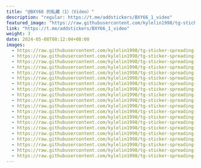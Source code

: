 ```yaml
---
title: "@BXY66 的私藏（1）（Video）"
description: "regular: https://t.me/addstickers/BXY66_1_video"
featured_image: "https://raw.githubusercontent.com/kylelin1998/tg-sticker-spreading-worldwide-images/main/img/0c126e60-bffd-4128-82ab-3754d3bac006.jpg"
link: "https://t.me/addstickers/BXY66_1_video"
weight: 3
date: 2024-05-08T08:12:04+08:00
images:
  - https://raw.githubusercontent.com/kylelin1998/tg-sticker-spreading-worldwide-images/main/img/0c126e60-bffd-4128-82ab-3754d3bac006.jpg
  - https://raw.githubusercontent.com/kylelin1998/tg-sticker-spreading-worldwide-images/main/img/37035139-2571-48ba-996c-a1e262507d8d.jpg
  - https://raw.githubusercontent.com/kylelin1998/tg-sticker-spreading-worldwide-images/main/img/0b7f231c-8eb6-470d-a263-f1867dad76d4.jpg
  - https://raw.githubusercontent.com/kylelin1998/tg-sticker-spreading-worldwide-images/main/img/d5cf8b5c-90fd-4d27-8738-642880c83792.jpg
  - https://raw.githubusercontent.com/kylelin1998/tg-sticker-spreading-worldwide-images/main/img/a25b95e6-7c32-446f-92f1-907316bf1a81.jpg
  - https://raw.githubusercontent.com/kylelin1998/tg-sticker-spreading-worldwide-images/main/img/5666532e-2172-4147-9cd9-6d840d17ab3d.jpg
  - https://raw.githubusercontent.com/kylelin1998/tg-sticker-spreading-worldwide-images/main/img/38ffbf27-55bc-4265-9b8c-3a25b0bfcfb8.jpg
  - https://raw.githubusercontent.com/kylelin1998/tg-sticker-spreading-worldwide-images/main/img/b5b03947-dc9f-4f2d-90a7-ee13055fe070.jpg
  - https://raw.githubusercontent.com/kylelin1998/tg-sticker-spreading-worldwide-images/main/img/647c6fa6-eeed-4859-a8f7-5282184ea8ce.jpg
  - https://raw.githubusercontent.com/kylelin1998/tg-sticker-spreading-worldwide-images/main/img/9c903131-60bb-4fb8-b191-a5b2918c0a55.jpg
  - https://raw.githubusercontent.com/kylelin1998/tg-sticker-spreading-worldwide-images/main/img/e12f66b0-2ddf-4171-845d-bbcfc9a2b0e0.jpg
  - https://raw.githubusercontent.com/kylelin1998/tg-sticker-spreading-worldwide-images/main/img/ec41dc8c-5b53-4841-90a9-32130786550e.jpg
  - https://raw.githubusercontent.com/kylelin1998/tg-sticker-spreading-worldwide-images/main/img/b563c1ec-c324-4058-85a4-6a2df89824fe.jpg
  - https://raw.githubusercontent.com/kylelin1998/tg-sticker-spreading-worldwide-images/main/img/770568a1-33b7-445d-a2e2-7361547c23d8.jpg
  - https://raw.githubusercontent.com/kylelin1998/tg-sticker-spreading-worldwide-images/main/img/9aed75d5-e2a1-44ab-b9cc-fcb866e5d3df.jpg
  - https://raw.githubusercontent.com/kylelin1998/tg-sticker-spreading-worldwide-images/main/img/6a00384e-5251-4ec7-85b5-0c9438cc39c6.jpg
  - https://raw.githubusercontent.com/kylelin1998/tg-sticker-spreading-worldwide-images/main/img/9ff1b045-2b15-4cfe-a6b6-5db59f854a58.jpg
  - https://raw.githubusercontent.com/kylelin1998/tg-sticker-spreading-worldwide-images/main/img/0549504f-2f0d-4eed-9248-d4f13244caa5.jpg
  - https://raw.githubusercontent.com/kylelin1998/tg-sticker-spreading-worldwide-images/main/img/6e01d731-a78a-4848-a788-01d2927a9a27.jpg
  - https://raw.githubusercontent.com/kylelin1998/tg-sticker-spreading-worldwide-images/main/img/072fbf92-45ba-4ba0-8c0d-f7e2356c49ca.jpg
---
```

